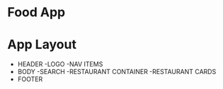 # Food App 

# App Layout

- HEADER
  -LOGO
  -NAV ITEMS
- BODY
  -SEARCH
  -RESTAURANT CONTAINER
  -RESTAURANT CARDS 
- FOOTER